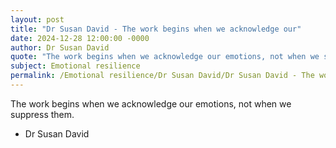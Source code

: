 ```yaml
---
layout: post
title: "Dr Susan David - The work begins when we acknowledge our"
date: 2024-12-28 12:00:00 -0000
author: Dr Susan David
quote: "The work begins when we acknowledge our emotions, not when we suppress them."
subject: Emotional resilience
permalink: /Emotional resilience/Dr Susan David/Dr Susan David - The work begins when we acknowledge our
---
```


The work begins when we acknowledge our emotions, not when we suppress them.

- Dr Susan David
